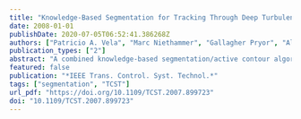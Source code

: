 ```yaml
---
title: "Knowledge-Based Segmentation for Tracking Through Deep Turbulence"
date: 2008-01-01
publishDate: 2020-07-05T06:52:41.386268Z
authors: ["Patricio A. Vela", "Marc Niethammer", "Gallagher Pryor", "Allen R. Tannenbaum", "Robert Butts", "Donald Washburn"]
publication_types: ["2"]
abstract: "A combined knowledge-based segmentation/active contour algorithm is used for target tracking through turbulence. The algorithm utilizes Bayesian modeling for segmentation of noisy imagery obtained through longrange, laser imaging of a distance target, and active contours for tip tracking. The algorithm demonstrates improved target tracking performance when compared to weighted centroiding. Open-loop and closed-loop comparisons of the algorithms using simulated imagery validate the hypothesis."
featured: false
publication: "*IEEE Trans. Control. Syst. Technol.*"
tags: ["segmentation", "TCST"]
url_pdf: "https://doi.org/10.1109/TCST.2007.899723"
doi: "10.1109/TCST.2007.899723"
---
```


